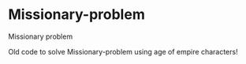 # Missionary-problem
Missionary problem


Old code to solve Missionary-problem using age of empire characters!
